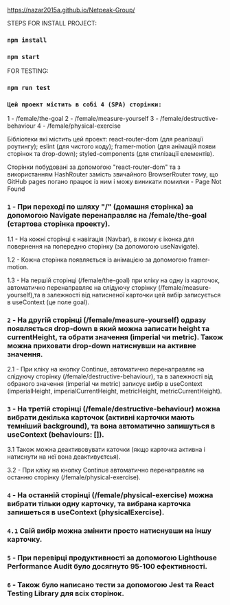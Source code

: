 https://nazar2015a.github.io/Netpeak-Group/

STEPS FOR INSTALL PROJECT:

### `npm install`

### `npm start`

FOR TESTING: 

### `npm run test`


### `Цей проект містить в собі 4 (SPA) сторінки:`

1 - /female/the-goal
2 - /female/measure-yourself
3 - /female/destructive-behaviour
4 - /female/physical-exercise

Бібліотеки які містить цей проект: 
react-router-dom (для реалізації роутингу); 
eslint (для чистого коду);
framer-motion (для анімацій появи сторінок та drop-down); 
styled-components (для стилізації елементів).

Сторінки побудовані за допомогою "react-router-dom" та з використанням HashRouter замість звичайного BrowserRouter тому, що GitHub pages погано працює із ним і можу виникати помилки - Page Not Found

### `1` - При переході по шляху "/" (домашня сторінка) за допомогою Navigate перенаправляє на /female/the-goal (стартова сторінка проекту).

1.1 - На кожні сторінці є навігація (Navbar), в якому є іконка для повернення на попередню сторінку (за допомогою useNavigate).

1.2 - Кожна сторінка появляється із анімацією за допомогою framer-motion.

1.3 - На першій сторінці (/female/the-goal) при кліку на одну із карточок, автоматично перенаправляє на слідуючу сторінку (/female/measure-yourself),та в залежності від натисненої карточки цей вибір записується в useContext (це поле goal).

### `2` - На другій сторінці (/female/measure-yourself) одразу появляється drop-down в який можна записати height та currentHeight, та обрати значення (imperial чи metric). Також можна приховати drop-down натиснувши на активне значення.

2.1 - При кліку на кнопку Continue, автоматично перенаправляє на слідуючу сторінку (/female/destructive-behaviour), та в залежності від обраного значення (imperial чи metric) записує вибір в useContext (imperialHeight, imperialCurrentHeight, metricHeight, metricCurrentHeight).

### `3` - На третій сторінці (/female/destructive-behaviour) можна вибрати декілька карточок (активні карточки мають темніший background), та вона автоматично запишуться в useContext (behaviours: []).

3.1 Також можна деактивовувати каточки (якщо карточка активна і натиснути на неї вона деактивуєтсья).

3.2 - При кліку на кнопку Continue автоматично перенаправляє на останню сторінку (/female/physical-exercise).

### `4` - На останній сторінці (/female/physical-exercise) можна вибрати тільки одну карточку, та вибрана карточка запишеться в useContext (physicalExercise).

### `4.1` Свій вибір можна змінити просто натиснувши на іншу карточку.

### `5` - При перевірці продуктивності за допомогою Lighthouse Performance Audit було досягнуто 95-100 ефективності.
### `6` - Також було написано тести за допомогою Jest та React Testing Library для всіх сторінок.
